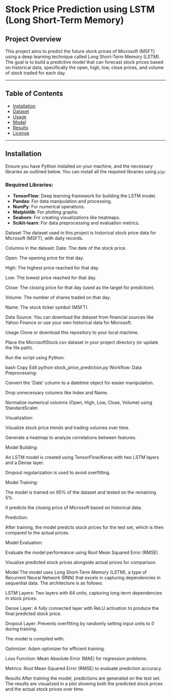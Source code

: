 # Stock Price Prediction using LSTM (Long Short-Term Memory)

## Project Overview
This project aims to predict the future stock prices of Microsoft (MSFT) using a deep learning technique called Long Short-Term Memory (LSTM). The goal is to build a predictive model that can forecast stock prices based on historical data, specifically the open, high, low, close prices, and volume of stock traded for each day.

---

## Table of Contents
- [Installation](#installation)
- [Dataset](#dataset)
- [Usage](#usage)
- [Model](#model)
- [Results](#results)
- [License](#license)

---

## Installation

Ensure you have Python installed on your machine, and the necessary libraries as outlined below. You can install all the required libraries using `pip`:

### Required Libraries:
- **TensorFlow**: Deep learning framework for building the LSTM model.
- **Pandas**: For data manipulation and processing.
- **NumPy**: For numerical operations.
- **Matplotlib**: For plotting graphs.
- **Seaborn**: For creating visualizations like heatmaps.
- **Scikit-learn**: For data preprocessing and evaluation metrics.

Dataset
The dataset used in this project is historical stock price data for Microsoft (MSFT), with daily records. 

Columns in the dataset:
Date: The date of the stock price.

Open: The opening price for that day.

High: The highest price reached for that day.

Low: The lowest price reached for that day.

Close: The closing price for that day (used as the target for prediction).

Volume: The number of shares traded on that day.

Name: The stock ticker symbol (MSFT).

Data Source:
You can download the dataset from financial sources like Yahoo Finance or use your own historical data for Microsoft.

Usage
Clone or download this repository to your local machine.

Place the MicrosoftStock.csv dataset in your project directory (or update the file path).

Run the script using Python:

bash
Copy
Edit
python stock_price_prediction.py
Workflow:
Data Preprocessing:

Convert the 'Date' column to a datetime object for easier manipulation.

Drop unnecessary columns like Index and Name.

Normalize numerical columns (Open, High, Low, Close, Volume) using StandardScaler.

Visualization:

Visualize stock price trends and trading volumes over time.

Generate a heatmap to analyze correlations between features.

Model Building:

An LSTM model is created using TensorFlow/Keras with two LSTM layers and a Dense layer.

Dropout regularization is used to avoid overfitting.

Model Training:

The model is trained on 95% of the dataset and tested on the remaining 5%.

It predicts the closing price of Microsoft based on historical data.

Prediction:

After training, the model predicts stock prices for the test set, which is then compared to the actual prices.

Model Evaluation:

Evaluate the model performance using Root Mean Squared Error (RMSE).

Visualize predicted stock prices alongside actual prices for comparison.

Model
The model uses Long Short-Term Memory (LSTM), a type of Recurrent Neural Network (RNN) that excels in capturing dependencies in sequential data. The architecture is as follows:

LSTM Layers: Two layers with 64 units, capturing long-term dependencies in stock prices.

Dense Layer: A fully connected layer with ReLU activation to produce the final predicted stock price.

Dropout Layer: Prevents overfitting by randomly setting input units to 0 during training.

The model is compiled with:

Optimizer: Adam optimizer for efficient training.

Loss Function: Mean Absolute Error (MAE) for regression problems.

Metrics: Root Mean Squared Error (RMSE) to evaluate prediction accuracy.

Results
After training the model, predictions are generated on the test set. The results are visualized in a plot showing both the predicted stock prices and the actual stock prices over time.
